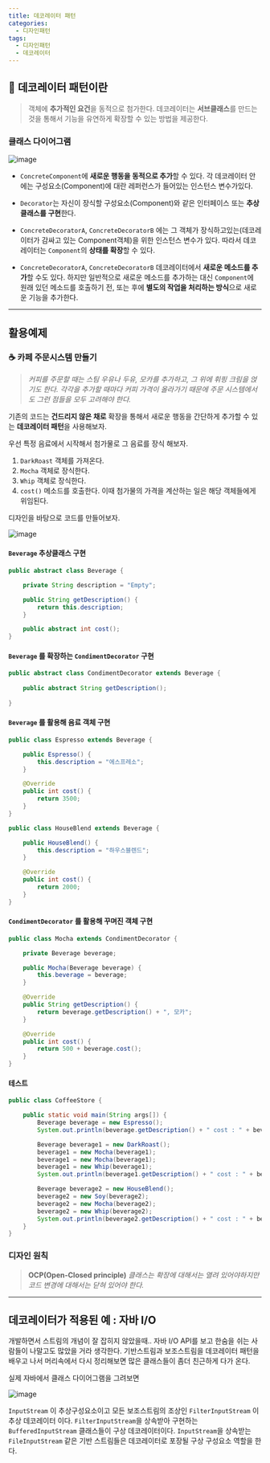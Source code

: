 ```yaml
---
title: 데코레이터 패턴 
categories:
  - 디자인패턴 
tags:
  - 디자인패턴
  - 데코레이터
---
```


## 🎁 데코레이터 패턴이란

> 객체에 **추가적인 요건**을 동적으로 첨가한다.
> 데코레이터는 **서브클래스**를 만드는 것을 통해서 기능을 유연하게 확장할 수 있는 방법을 제공한다.

### 클래스 다이어그램

![image](https://user-images.githubusercontent.com/55419159/141609476-9786bc6c-9a46-45d3-b2ad-63c6678abc0e.png)

- `ConcreteComponent`에 **새로운 행동을 동적으로 추가**할 수 있다.
각 데코레이터 안에는 구성요소(Component)에 대란 레퍼런스가 들어있는 인스턴스 변수가있다.

- `Decorator`는 자신이 장식할 구성요소(Component)와 같은 인터페이스 또는 **추상 클래스를 구현**한다.

- `ConcreteDecoratorA`, `ConcreteDecoratorB` 에는 그 객체가 장식하고있는(데코레이터가 감싸고 있는 Component객체)을 위한 인스턴스 변수가 있다. 
따라서 데코레이터는 `Component`의 **상태를 확장**할 수 있다.

- `ConcreteDecoratorA`, `ConcreteDecoratorB` 데코레이터에서 **새로운 메소드를 추가**할 수도 있다. 
하지만 일반적으로 새로운 메소드를 추가하는 대신 `Component`에 원래 있던 메소드를 호출하기 전, 또는 후에 **별도의 작업을 처리하는 방식**으로 새로운 기능을 추가한다.

---

## 활용예제

### ☕️ 카페 주문시스템 만들기

> _커피를 주문할 때는 스팀 우유나 두유, 모카를 추가하고, 그 위에 휘핑 크림을 얹기도 한다.
> 각각을 추가할 때마다 커피 가격이 올라가기 때문에 주문 시스템에서도 그런 점들을 모두 고려해야 한다._

기존의 코드는 **건드리지 않은 채로** 확장을 통해서 새로운 행동을 간단하게 추가할 수 있는 **데코레이터 패턴**을 사용해보자.

우선 특정 음료에서 시작해서 첨가물로 그 음료를 장식 해보자.

1. `DarkRoast` 객체를 가져온다.
2. `Mocha` 객체로 장식한다.
3. `Whip` 객체로 장식한다.
4. `cost()` 메소드를 호출한다. 이때 첨가물의 가격을 계산하는 일은 해당 객체들에게 위임된다.

디자인을 바탕으로 코드를 만들어보자.

![image](https://user-images.githubusercontent.com/55419159/141609675-00fe88e7-909c-4349-9dc8-88f3eeca5d05.png)


#### `Beverage` 추상클래스 구현

```java
public abstract class Beverage {

    private String description = "Empty";

    public String getDescription() {
        return this.description;
    }

    public abstract int cost();
}
```

#### `Beverage` 를 확장하는 `CondimentDecorator` 구현

```java
public abstract class CondimentDecorator extends Beverage {
    
    public abstract String getDescription();
    
}
```

#### `Beverage` 를 활용해 음료 객체 구현

```java
public class Espresso extends Beverage {

    public Espresso() {
        this.description = "에스프레소";
    }

    @Override
    public int cost() {
        return 3500;
    }
}

public class HouseBlend extends Beverage {

    public HouseBlend() {
        this.description = "하우스블렌드";
    }

    @Override
    public int cost() {
        return 2000;
    }
}
```


#### `CondimentDecorator` 를 활용해 꾸며진 객체 구현

```java
public class Mocha extends CondimentDecorator {

    private Beverage beverage;

    public Mocha(Beverage beverage) {
        this.beverage = beverage;
    }

    @Override
    public String getDescription() {
        return beverage.getDescription() + ", 모카";
    }

    @Override
    public int cost() {
        return 500 + beverage.cost();
    }
}
```

#### 테스트

```java
public class CoffeeStore {

    public static void main(String args[]) {
        Beverage beverage = new Espresso();
        System.out.println(beverage.getDescription() + " cost : " + beverage.cost());

        Beverage beverage1 = new DarkRoast();
        beverage1 = new Mocha(beverage1);
        beverage1 = new Mocha(beverage1);
        beverage1 = new Whip(beverage1);
        System.out.println(beverage1.getDescription() + " cost : " + beverage1.cost());

        Beverage beverage2 = new HouseBlend();
        beverage2 = new Soy(beverage2);
        beverage2 = new Mocha(beverage2);
        beverage2 = new Whip(beverage2);
        System.out.println(beverage2.getDescription() + " cost : " + beverage2.cost());
    }
}
```

### 디자인 원칙

> **OCP(Open-Closed principle)**
> _클래스는 확장에 대해서는 열려 있어야하지만 코드 변경에 대해서는 닫혀 있어야 한다._

---

## 데코레이터가 적용된 예 : 자바 I/O

개발하면서 스트림의 개념이 잘 잡히지 않았을때.. 자바 I/O API를 보고 한숨을 쉬는 사람들이 나말고도 많았을 거라 생각한다. 
기반스트림과 보조스트림을 데코레이터 패턴을 배우고 나서 머리속에서 다시 정리해보면 많은 클래스들이 좀더 친근하게 다가 온다.

실제 자바에서 클래스 다이어그램을 그려보면

![image](https://user-images.githubusercontent.com/55419159/141609807-708dd839-da97-46a2-832b-2c82ecc82bd4.png)

`InputStream` 이 추상구성요소이고 모든 보조스트림의 조상인 `FilterInputStream` 이 추상 데코레이터 이다. 
`FilterInputStream`을 상속받아 구현하는 `BufferedInputStream` 클래스들이 구상 데코레이터이다. 
`InputStream`을 상속받는 `FileInputStream` 같은 기반 스트림들은 데코레이터로 포장될 구상 구성요소 역할을 한다.